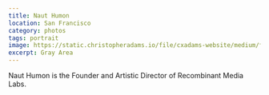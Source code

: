 ```yaml
---
title: Naut Humon
location: San Francisco
category: photos
tags: portrait
image: https://static.christopheradams.io/file/cxadams-website/medium/flickr/1864/43824763384_2de34e9632_k.jpg
excerpt: Gray Area
---
```


Naut Humon is the Founder and Artistic Director of Recombinant Media Labs.
